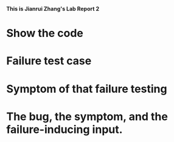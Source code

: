 **This is Jianrui Zhang's Lab Report 2**

# Show the code

# Failure test case

# Symptom of that failure testing
 
# The bug, the symptom, and the failure-inducing input.
